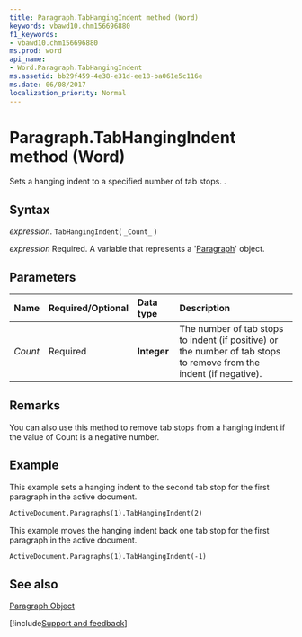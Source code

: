 ```yaml
---
title: Paragraph.TabHangingIndent method (Word)
keywords: vbawd10.chm156696880
f1_keywords:
- vbawd10.chm156696880
ms.prod: word
api_name:
- Word.Paragraph.TabHangingIndent
ms.assetid: bb29f459-4e38-e31d-ee18-ba061e5c116e
ms.date: 06/08/2017
localization_priority: Normal
---
```



# Paragraph.TabHangingIndent method (Word)

Sets a hanging indent to a specified number of tab stops. .


## Syntax

_expression_. `TabHangingIndent`( `_Count_` )

_expression_ Required. A variable that represents a '[Paragraph](Word.Paragraph.md)' object.


## Parameters



|Name|Required/Optional|Data type|Description|
|:-----|:-----|:-----|:-----|
| _Count_|Required| **Integer**|The number of tab stops to indent (if positive) or the number of tab stops to remove from the indent (if negative).|

## Remarks

You can also use this method to remove tab stops from a hanging indent if the value of Count is a negative number.


## Example

This example sets a hanging indent to the second tab stop for the first paragraph in the active document.


```vb
ActiveDocument.Paragraphs(1).TabHangingIndent(2)
```

This example moves the hanging indent back one tab stop for the first paragraph in the active document.




```vb
ActiveDocument.Paragraphs(1).TabHangingIndent(-1)
```


## See also


[Paragraph Object](Word.Paragraph.md)

[!include[Support and feedback](~/includes/feedback-boilerplate.md)]